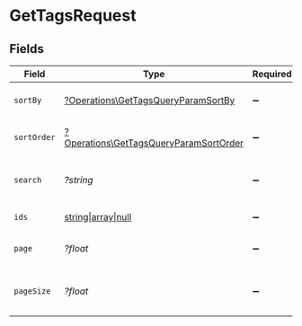 # GetTagsRequest


## Fields

| Field                                                                                           | Type                                                                                            | Required                                                                                        | Description                                                                                     | Example                                                                                         |
| ----------------------------------------------------------------------------------------------- | ----------------------------------------------------------------------------------------------- | ----------------------------------------------------------------------------------------------- | ----------------------------------------------------------------------------------------------- | ----------------------------------------------------------------------------------------------- |
| `sortBy`                                                                                        | [?Operations\GetTagsQueryParamSortBy](../../Models/Operations/GetTagsQueryParamSortBy.md)       | :heavy_minus_sign:                                                                              | The field to sort the tags by.                                                                  |                                                                                                 |
| `sortOrder`                                                                                     | [?Operations\GetTagsQueryParamSortOrder](../../Models/Operations/GetTagsQueryParamSortOrder.md) | :heavy_minus_sign:                                                                              | The order to sort the tags by.                                                                  |                                                                                                 |
| `search`                                                                                        | *?string*                                                                                       | :heavy_minus_sign:                                                                              | The search term to filter the tags by.                                                          |                                                                                                 |
| `ids`                                                                                           | [string\|array\|null](../../Models/Operations/Ids.md)                                           | :heavy_minus_sign:                                                                              | IDs of tags to filter by.                                                                       |                                                                                                 |
| `page`                                                                                          | *?float*                                                                                        | :heavy_minus_sign:                                                                              | The page number for pagination.                                                                 | 1                                                                                               |
| `pageSize`                                                                                      | *?float*                                                                                        | :heavy_minus_sign:                                                                              | The number of items per page.                                                                   | 50                                                                                              |